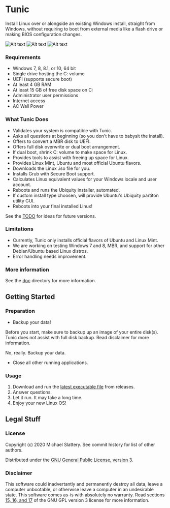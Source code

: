 # Tunic

Install Linux over or alongside an existing Windows install, straight from Windows, without requiring to boot from external media like a flash drive or making BIOS configuration changes.

![Alt text](https://i.imgur.com/VOhRiGh.png) ![Alt text](https://i.imgur.com/YNNt4HZ.png) ![Alt text](https://i.imgur.com/9P8auhO.png)

### Requirements

* Windows 7, 8, 8.1, or 10, 64 bit
* Single drive hosting the C: volume
* UEFI  (supports secure boot)
* At least 4 GB RAM
* At least 15 GB of free disk space on C:
* Administrator user permissions
* Internet access
* AC Wall Power

### What Tunic Does

* Validates your system is compatible with Tunic.
* Asks all questions at beginning  (so you don't have to babysit the install).
* Offers to convert a MBR disk to UEFI.
* Offers full disk overwrite or dual boot arrangement.
* If dual boot, shrink C: volume to make space for Linux.
* Provides tools to assist with freeing up space for Linux.
* Provides Linux Mint, Ubuntu and most official Ubuntu flavors.
* Downloads the Linux .iso file for you.
* Installs Grub with Secure Boot support.
* Calculates Linux equivalent values for your Windows locale and user account.
* Reboots and runs the Ubiquity installer, automated.
* If custom install type choosen, will provide Ubuntu's Ubiquity partiton utility GUI.
* Reboots into your final installed Linux!

See the [TODO](doc/TODO.md) for ideas for future versions.

### Limitations

* Currently, Tunic only installs official flavors of Ubuntu and Linux Mint.
* We are working on testing Windows 7 and 8, MBR, and support for other Debian/Ubuntu based Linux distros.
* Error handling needs improvement.

### More information

See the [doc](doc) directory for more information.

## Getting Started

### Preparation

* Backup your data!

Before you start, make sure to backup up an image of your entire disk(s).
Tunic does not assist with full disk backup.
Read disclaimer for more information.

No, really.  Backup your data.

* Close all other running applications.

### Usage

1. Download and run the [latest executable file](https://github.com/mikeslattery/tunic/releases/latest/download/tunic.exe) from releases.
1. Answer questions.
1. Let it run.  It may take a long time.
1. Enjoy your new Linux OS!

## Legal Stuff

### License

Copyright (c) 2020 Michael Slattery.  See commit history for list of other authors.

Distributed under the [GNU General Public License, version 3](https://www.gnu.org/licenses/gpl-3.0.html).

### Disclaimer

This software could inadvertantly and permanently destroy all data, leave a computer unbootable,
or otherwise leave a computer in an undesirable state.
This software comes as-is with absolutely no warranty.
Read sections [15, 16, and 17](https://www.gnu.org/licenses/gpl-3.0.html#section15) of the GNU GPL version 3 license for more information.

